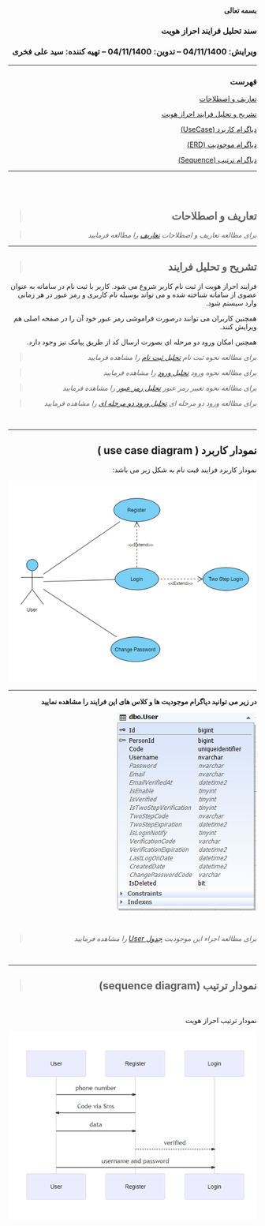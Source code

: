 <div dir="rtl" align="right">
    
    

#### بسمه تعالی

### سند تحلیل فرایند احراز هویت

### ویرایش: 04/11/1400 – تدوین: 04/11/1400 – تهیه کننده: سید علی فخری

****

### **فهرست**


[تعاریف و اصطلاحات](#_Toc93951617)

[تشریح و تحلیل فرایند احراز هویت  ](#_Toc93951618)

[ دیاگرام کاربرد (UseCase)](#_Toc93951619)

[ دیاگرام موجودیت  (ERD)](#_Toc93951620)

[ دیاگرام ترتیب  (Sequence)](#_Toc93951621)






****

<br>
<br>

> ## **تعاریف و اصطلاحات**

> *برای مطالعه تعاریف و اصطلاحات [تعاریف](../common/CommonStructure.md) را مطالعه فرمایید*


****

>## **تشریح و تحلیل فرایند**

فرایند احراز هویت از ثبت نام کاربر شروع می شود. کاربر با ثبت نام در سامانه به عنوان عضوی از سامانه شناخته شده و می تواند بوسیله نام کاربری و رمز عبور در هر زمانی وارد سیستم شود.

همچنین کاربران می توانند درصورت فراموشی رمز عبور خود آن را در صفحه اصلی هم ویرایش کنند.

همچنین امکان ورود دو مرحله ای بصورت ارسال کد از طریق پیامک نیز وجود دارد.

> *برای مطالعه نحوه ثبت نام [تحلیل ثبت نام](../user-person/Registration.md) را مشاهده فرمایید*

> *برای مطالعه نحوه ورود [تحلیل ورود](./Login.md) را مشاهده فرمایید*

> *برای مطالعه نحوه تغییر رمز عبور [تحلیل رمز عبور](./ChangePassword.md) را مشاهده فرمایید*

> *برای مطالعه ورود دو مرحله ای [تحلیل ورود دو مرحله ای](./ChangePassword.md) را مشاهده فرمایید*

<br>


****

 ## **نمودار کاربرد ( use case diagram )**

نمودار کاربرد فرایند قبت نام به شکل زیر می باشد:

![](AuthenticationUseCace.PNG )



****

**در زیر می توانید دیاگرام موجودیت ها و کلاس های این فرایند را مشاهده نمایید**

![](UserDiagram.PNG )


<br>

> *برای مطالعه اجزاء این موجودیت [جدول User](../user-person/Registration.md) را مشاهده فرمایید*


<br>

****


>## **نمودار ترتیب (sequence diagram)**

<br>

نمودار ترتیب احراز هویت

![](authenticationSequence.png )

<br>


</div>
